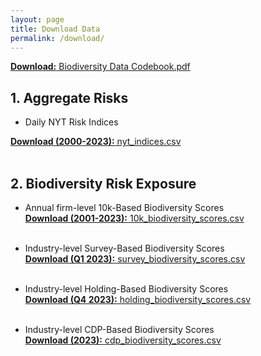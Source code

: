 ```yaml
---
layout: page
title: Download Data
permalink: /download/
---
```


<a href="/data/Biodiversity Data Codebook.pdf" target="_blank"><strong>Download:</strong> Biodiversity Data Codebook.pdf</a><br>

## 1. Aggregate Risks<br>

+  Daily NYT Risk Indices<br>
<!--<a href="/data/nyt_indices.dta" target="_blank"><strong>Download (2000-2022):</strong> nyt_indices.dta</a><br>-->
<a href="/data/nyt_indices.csv" target="_blank"><strong>Download (2000-2023):</strong> nyt_indices.csv</a><br><br>


## 2. Biodiversity Risk Exposure<br>

+  Annual firm-level 10k-Based Biodiversity Scores<br>
<a href="/data/10k_biodiversity_scores.csv" target="_blank"><strong>Download (2001-2023):</strong> 10k_biodiversity_scores.csv</a><br><br>

+  Industry-level Survey-Based Biodiversity Scores<br>
<a href="/data/survey_biodiversity_scores.csv" target="_blank"><strong>Download (Q1 2023):</strong> survey_biodiversity_scores.csv</a><br><br>

+  Industry-level Holding-Based Biodiversity Scores<br>
<a href="/data/holding_biodiversity_scores.csv" target="_blank"><strong>Download (Q4 2023):</strong> holding_biodiversity_scores.csv</a><br><br>

+  Industry-level CDP-Based Biodiversity Scores<br>
<a href="/data/cdp_biodiversity_scores.csv" target="_blank"><strong>Download (2023):</strong> cdp_biodiversity_scores.csv</a><br><br>
